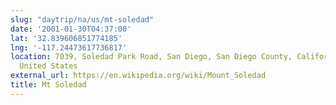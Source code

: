 ```yaml
---
slug: "daytrip/na/us/mt-soledad"
date: '2001-01-30T04:37:00'
lat: '32.839606851774185'
lng: '-117.24473617736817'
location: 7039, Soledad Park Road, San Diego, San Diego County, California, 92037,
  United States
external_url: https://en.wikipedia.org/wiki/Mount_Soledad
title: Mt Soledad
---
```




